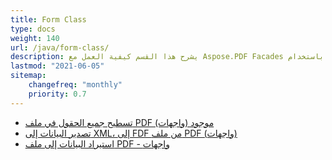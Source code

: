 ```yaml
---
title: Form Class
type: docs
weight: 140
url: /java/form-class/
description: يشرح هذا القسم كيفية العمل مع Aspose.PDF Facades باستخدام Form Class.
lastmod: "2021-06-05"
sitemap:
    changefreq: "monthly"
    priority: 0.7
---
```


- [تسطيح جميع الحقول في ملف PDF موجود (واجهات)](/pdf/java/flatten-all-fields/)
- [تصدير البيانات إلى XML، إلى FDF من ملف PDF (واجهات)](/pdf/java/export-data-into-a-pdf-file-facades/)
- [استيراد البيانات إلى ملف PDF - واجهات](/pdf/java/import-data-into-a-pdf-file-facades/)